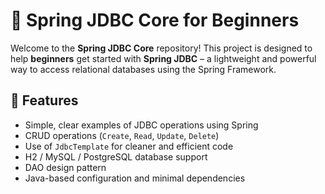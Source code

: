 # 🌱 Spring JDBC Core for Beginners

Welcome to the **Spring JDBC Core** repository! This project is designed to help **beginners** get started with **Spring JDBC** – a lightweight and powerful way to access relational databases using the Spring Framework.

## 📌 Features

- Simple, clear examples of JDBC operations using Spring
- CRUD operations (`Create`, `Read`, `Update`, `Delete`)
- Use of `JdbcTemplate` for cleaner and efficient code
- H2 / MySQL / PostgreSQL database support
- DAO design pattern
- Java-based configuration and minimal dependencies

